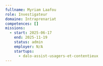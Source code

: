 ```yaml
---
fullname: Myriam Laafou
role: Investigateur
domaine: Intraprenariat
competences: []
missions:
  - start: 2025-06-17
    end: 2025-11-19
    status: admin
    employer: N/A
    startups:
      - dalo-assist-usagers-et-contentieux
---
```

